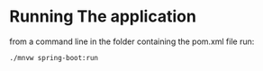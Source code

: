 # Running The application

from a command line in the folder containing the pom.xml file run:

`./mnvw spring-boot:run`
